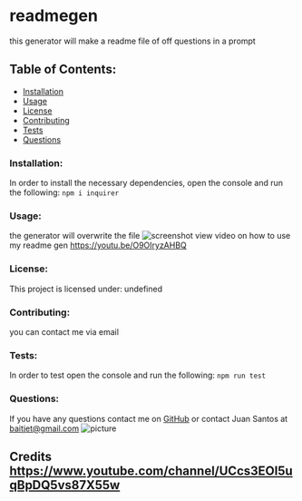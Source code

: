 # readmegen  
this generator will make a readme file of off questions in a prompt
## Table of Contents:
* [Installation](#installation)
* [Usage](#usage)
* [License](#license)
* [Contributing](#contributing)
* [Tests](#tests)
* [Questions](#questions)
### Installation:
In order to install the necessary dependencies, open the console and run the following:
```npm i inquirer```
### Usage:
the generator will overwrite the file
![screenshot](https://github.com/thereal-baitjet/readmegen/blob/main/generated%20readme.png)
view video on how to use my readme gen https://youtu.be/O9OIryzAHBQ
### License:
This project is licensed under:
undefined
### Contributing:
you can contact me via email
### Tests:
In order to test open the console and run the following:
```npm run test```
### Questions:
If you have any questions contact me on [GitHub](https://github.com/thereal-baitjet) or contact 
Juan Santos at baitjet@gmail.com
![picture](https://github.com/thereal-baitjet.png?size=80)
  
## Credits https://www.youtube.com/channel/UCcs3EOl5uqBpDQ5vs87X55w 